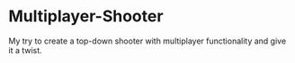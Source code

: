 # Multiplayer-Shooter
My try to create a top-down shooter with multiplayer functionality and give it a twist.
